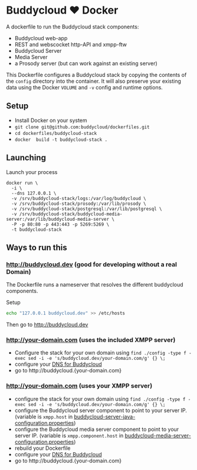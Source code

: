 Buddycloud ♥ Docker
===================

A dockerfile to run the Buddycloud stack components:
* Buddycloud web-app
* REST and webscocket http-API and xmpp-ftw
* Buddycloud Server
* Media Server
* a Prosody server (but can work against an existing server)

This Dockerfile configures a Buddycloud stack by copying the contents of the `config` directory into the container. It will also preserve your existing data using the Docker `VOLUME` and `-v` config and runtime options.

## Setup

* Install Docker on your system
* `git clone git@github.com:buddycloud/dockerfiles.git`
* `cd dockerfiles/buddycloud-stack`
* `docker  build -t buddycloud-stack .`

## Launching

Launch your process
```
docker run \
  -i \
  --dns 127.0.0.1 \
  -v /srv/buddycloud-stack/logs:/var/log/buddycloud \
  -v /srv/buddycloud-stack/prosody:/var/lib/prosody \
  -v /srv/buddycloud-stack/postgresql:/var/lib/postgresql \
  -v /srv/buddycloud-stack/buddycloud-media-server:/var/lib/buddycloud-media-server \
  -P -p 80:80 -p 443:443 -p 5269:5269 \
  -t buddycloud-stack
```

## Ways to run this

### http://buddycloud.dev (good for developing without a real Domain)

The Dockerfile runs a nameserver that resolves the different buddycloud components. 

Setup

```bash
echo "127.0.0.1 buddycloud.dev" >> /etc/hosts
```

Then go to http://buddycloud.dev

### http://your-domain.com (uses the included XMPP server)

* Configure the stack for your own domain using `find ./config -type f -exec sed -i -e 's/buddycloud.dev/your-domain.com/g' {} \;`
* configure your [DNS for Buddycloud](http://buddycloud.com/install#buddycloud_dns_)
* go to http://buddycloud.{your-domain.com}

### http://your-domain.com (uses your XMPP server)

* configure the stack for your own domain using `find ./config -type f -exec sed -i -e 's/buddycloud.dev/your-domain.com/g' {} \;`
* configure the Buddycloud server component to point to your server IP. (variable is `xmpp.host` in  [buddycloud-server-java-configuration.properties](https://github.com/buddycloud/dockerfiles/blob/master/buddycloud-stack/config/buddycloud-server-java-configuration.properties))
* configure the Buddycloud media server component to point to your server IP. (variable is `xmpp.component.host` in [buddycloud-media-server-configuration.properties](https://github.com/buddycloud/dockerfiles/blob/master/buddycloud-stack/config/buddycloud-media-server-configuration.properties))
* rebuild your Dockerfile
* configure your [DNS for Buddycloud](http://buddycloud.com/install#buddycloud_dns_)
* go to http://buddycloud.{your-domain.com}
